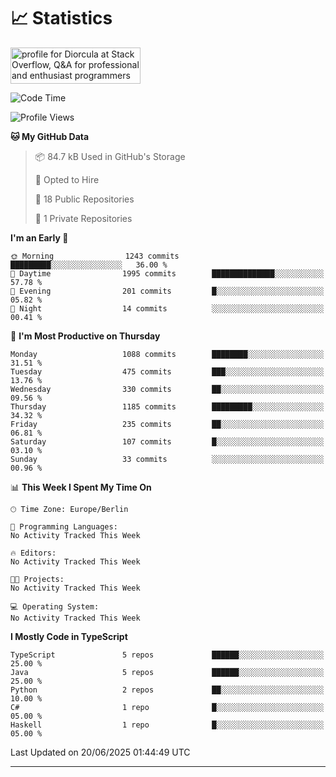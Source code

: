 # 📈 Statistics
 <a href="https://stackoverflow.com/users/10433530/diorcula"><img src="https://stackoverflow.com/users/flair/10433530.png" width="208" height="58" alt="profile for Diorcula at Stack Overflow, Q&amp;A for professional and enthusiast programmers" title="profile for Diorcula at Stack Overflow, Q&amp;A for professional and enthusiast programmers"></a>
 
<!--START_SECTION:waka-->
![Code Time](http://img.shields.io/badge/Code%20Time-456%20hrs%2034%20mins-blue)

![Profile Views](http://img.shields.io/badge/Profile%20Views-0-blue)

**🐱 My GitHub Data** 

> 📦 84.7 kB Used in GitHub's Storage 
 > 
> 💼 Opted to Hire
 > 
> 📜 18 Public Repositories 
 > 
> 🔑 1 Private Repositories 
 > 
**I'm an Early 🐤** 

```text
🌞 Morning                1243 commits        █████████░░░░░░░░░░░░░░░░   36.00 % 
🌆 Daytime                1995 commits        ██████████████░░░░░░░░░░░   57.78 % 
🌃 Evening                201 commits         █░░░░░░░░░░░░░░░░░░░░░░░░   05.82 % 
🌙 Night                  14 commits          ░░░░░░░░░░░░░░░░░░░░░░░░░   00.41 % 
```
📅 **I'm Most Productive on Thursday** 

```text
Monday                   1088 commits        ████████░░░░░░░░░░░░░░░░░   31.51 % 
Tuesday                  475 commits         ███░░░░░░░░░░░░░░░░░░░░░░   13.76 % 
Wednesday                330 commits         ██░░░░░░░░░░░░░░░░░░░░░░░   09.56 % 
Thursday                 1185 commits        █████████░░░░░░░░░░░░░░░░   34.32 % 
Friday                   235 commits         ██░░░░░░░░░░░░░░░░░░░░░░░   06.81 % 
Saturday                 107 commits         █░░░░░░░░░░░░░░░░░░░░░░░░   03.10 % 
Sunday                   33 commits          ░░░░░░░░░░░░░░░░░░░░░░░░░   00.96 % 
```


📊 **This Week I Spent My Time On** 

```text
🕑︎ Time Zone: Europe/Berlin

💬 Programming Languages: 
No Activity Tracked This Week

🔥 Editors: 
No Activity Tracked This Week

🐱‍💻 Projects: 
No Activity Tracked This Week

💻 Operating System: 
No Activity Tracked This Week
```

**I Mostly Code in TypeScript** 

```text
TypeScript               5 repos             ██████░░░░░░░░░░░░░░░░░░░   25.00 % 
Java                     5 repos             ██████░░░░░░░░░░░░░░░░░░░   25.00 % 
Python                   2 repos             ██░░░░░░░░░░░░░░░░░░░░░░░   10.00 % 
C#                       1 repo              █░░░░░░░░░░░░░░░░░░░░░░░░   05.00 % 
Haskell                  1 repo              █░░░░░░░░░░░░░░░░░░░░░░░░   05.00 % 
```




 Last Updated on 20/06/2025 01:44:49 UTC
<!--END_SECTION:waka-->
 
---

